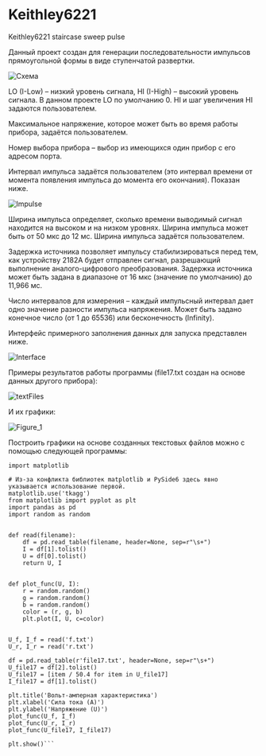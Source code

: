 # Keithley6221
Keithley6221 staircase sweep pulse

Данный проект создан для генерации последовательности импульсов прямоугольной формы в виде ступенчатой развертки.

![Схема](https://user-images.githubusercontent.com/86164563/220405225-a01bf79a-ba88-44f5-b0bc-8fef6b18d940.png)

LO (I-Low) – низкий уровень сигнала, HI (I-High) – высокий уровень сигнала. В данном проекте LO по умолчанию 0. HI и шаг увеличения HI задаются пользователем.

Максимальное напряжение, которое может быть во время работы прибора, задаётся пользователем.

Номер выбора прибора – выбор из имеющихся один прибор с его адресом порта.

Интервал импульса задаётся пользователем (это интервал времени от момента появления импульса до момента его окончания). Показан ниже.
  
  ![Impulse](https://user-images.githubusercontent.com/86164563/220405535-d8e74952-d313-4a24-bb4c-3cbb14a7a98e.png)
  
Ширина импульса определяет, сколько времени выводимый сигнал находится на высоком и на низком уровнях. Ширина импульса может быть от 50 мкс до 12 мс. Ширина импульса задаётся пользователем.
  
Задержка источника позволяет импульсу стабилизироваться перед тем, как устройству 2182А будет отправлен сигнал, разрешающий выполнение аналого-цифрового преобразования. 
Задержка источника может быть задана в диапазоне от 16 мкс (значение по умолчанию) до 11,966 мс. 

Число интервалов для измерения – каждый импульсный интервал дает одно значение разности импульса напряжения. Может быть задано конечное число (от 1 до 65536) или бесконечность (Infinity).
  
Интерфейс примерного заполнения данных для запуска представлен ниже.

![Interface](https://user-images.githubusercontent.com/86164563/220405671-a3cb323b-af6d-49e0-a121-70cb4f7d0390.png)

Примеры результатов работы программы (file17.txt создан на основе данных другого прибора):

![textFiles](https://user-images.githubusercontent.com/86164563/220460590-38d72eb1-7e0b-4563-abb5-c87843200547.png)

И их графики:

![Figure_1](https://user-images.githubusercontent.com/86164563/220460849-45aa252f-c1c6-4656-af1e-e5f31f4dfb54.png)

Построить графики на основе созданных текстовых файлов можно с помощью следующей программы:
```
import matplotlib

# Из-за конфликта библиотек matplotlib и PySide6 здесь явно указывается использование первой.
matplotlib.use('tkagg')
from matplotlib import pyplot as plt
import pandas as pd
import random as random


def read(filename):
    df = pd.read_table(filename, header=None, sep=r"\s+")
    I = df[1].tolist()
    U = df[0].tolist()
    return U, I


def plot_func(U, I):
    r = random.random()
    g = random.random()
    b = random.random()
    color = (r, g, b)
    plt.plot(I, U, c=color)


U_f, I_f = read('f.txt')
U_r, I_r = read('r.txt')

df = pd.read_table(r'file17.txt', header=None, sep=r"\s+")
U_file17 = df[2].tolist()
U_file17 = [item / 50.4 for item in U_file17]
I_file17 = df[1].tolist()

plt.title('Вольт-амперная характеристика')
plt.xlabel('Сила тока (A)')
plt.ylabel('Напряжение (U)')
plot_func(U_f, I_f)
plot_func(U_r, I_r)
plot_func(U_file17, I_file17)

plt.show()```
